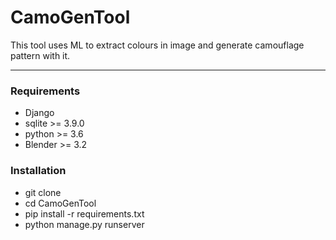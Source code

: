 # CamoGenTool
This tool uses ML to extract colours in image and generate camouflage pattern with it.

<hr/>

### Requirements
- Django
- sqlite >= 3.9.0
- python >= 3.6
- Blender >= 3.2
### Installation
- git clone 
- cd CamoGenTool
- pip install -r requirements.txt
- python manage.py runserver
